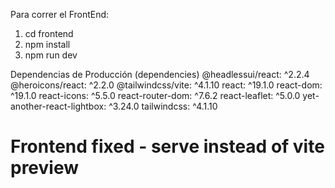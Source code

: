 Para correr el FrontEnd:
1. cd frontend
2. npm install
3. npm run dev

Dependencias de Producción (dependencies)
@headlessui/react: ^2.2.4
@heroicons/react: ^2.2.0
@tailwindcss/vite: ^4.1.10
react: ^19.1.0
react-dom: ^19.1.0
react-icons: ^5.5.0
react-router-dom: ^7.6.2
react-leaflet: ^5.0.0
yet-another-react-lightbox: ^3.24.0
tailwindcss: ^4.1.10

# Frontend fixed - serve instead of vite preview
